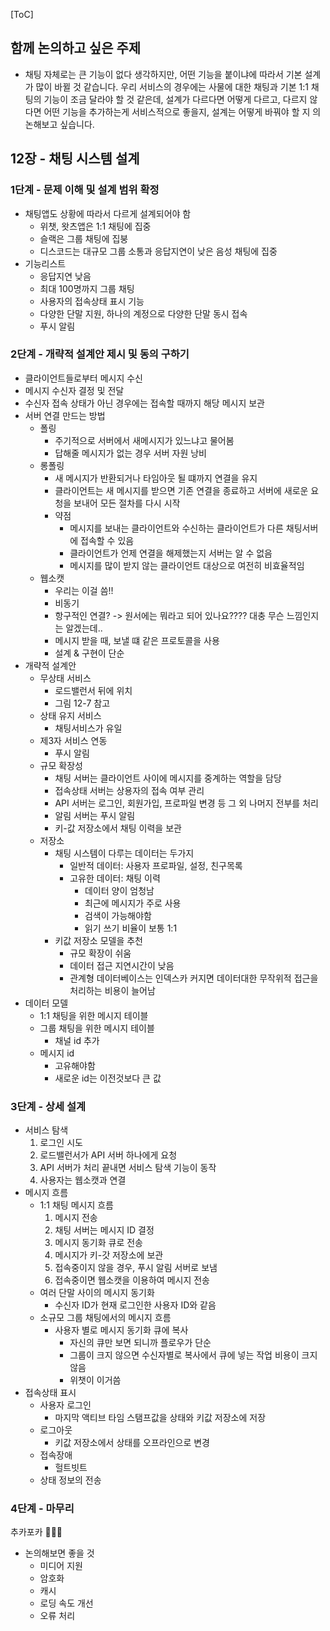 [ToC]

## 함께 논의하고 싶은 주제
- 채팅 자체로는 큰 기능이 없다 생각하지만, 어떤 기능을 붙이냐에 따라서 기본 설계가 많이 바뀔 것 같습니다. 우리 서비스의 경우에는 사물에 대한 채팅과 기본 1:1 채팅의 기능이 조금 달라야 할 것 같은데, 설계가 다르다면 어떻게 다르고, 다르지 않다면 어떤 기능을 추가하는게 서비스적으로 좋을지, 설계는 어떻게 바꿔야 할 지 의논해보고 싶습니다.

## 12장 - 채팅 시스템 설계

### 1단계 - 문제 이해 및 설계 범위 확정
- 채팅앱도 상황에 따라서 다르게 설계되어야 함
  - 위챗, 왓츠앱은 1:1 채팅에 집중
  - 슬랙은 그룹 채팅에 집붕
  - 디스코드는 대규모 그룹 소통과 응답지연이 낮은 음성 채팅에 집중
- 기능리스트
  - 응답지연 낮음
  - 최대 100명까지 그룹 채팅
  - 사용자의 접속상태 표시 기능
  - 다양한 단말 지원, 하나의 계정으로 다양한 단말 동시 접속
  - 푸시 알림

### 2단계 - 개략적 설계안 제시 및 동의 구하기
- 클라이언트들로부터 메시지 수신
- 메시지 수신자 결정 및 전달
- 수신자 접속 상태가 아닌 경우에는 접속할 때까지 해당 메시지 보관
- 서버 연결 만드는 방법
  - 폴링
    - 주기적으로 서버에서 새메시지가 있느냐고 물어봄
    - 답해줄 메시지가 없는 경우 서버 자원 낭비
  - 롱폴링
    - 새 메시지가 반환되거나 타임아웃 될 떄까지 연결을 유지
    - 클라이언트는 새 메시지를 받으면 기존 연결을 종료하고 서버에 새로운 요청을 보내어 모든 절차를 다시 시작
    - 약점
      - 메시지를 보내는 클라이언트와 수신하는 클라이언트가 다른 채팅서버에 접속할 수 있음
      - 클라이언트가 언제 연결을 해제했는지 서버는 알 수 없음
      - 메시지를 많이 받지 않는 클라이언트 대상으로 여전히 비효율적임
  - 웹소캣
    - 우리는 이걸 씀!! 
    - 비동기
    - 항구적인 연결? -> 원서에는 뭐라고 되어 있나요???? 대충 무슨 느낌인지는 알겠는데..
    - 메시지 받을 때, 보낼 떄 같은 프로토콜을 사용
    - 설계 & 구현이 단순
- 개략적 설계안
  - 무상태 서비스
    - 로드밸런서 뒤에 위치
    - 그림 12-7 참고
  - 상태 유지 서비스
    - 채팅서비스가 유일
  - 제3자 서비스 연동
    - 푸시 알림
  - 규모 확장성
    - 채팅 서버는 클라이언트 사이에 메시지를 중계하는 역할을 담당
    - 접속상태 서버는 상용자의 접속 여부 관리
    - API 서버는 로그인, 회원가입, 프로파일 변경 등 그 외 나머지 전부를 처리
    - 알림 서버는 푸시 알림
    - 키-값 저장소에서 채팅 이력을 보관
  - 저장소
    - 채팅 시스템이 다루는 데이터는 두가지
      - 일반적 데이터: 사용자 프로파일, 설정, 친구목록
      - 고유한 데이터: 채팅 이력
        - 데이터 양이 엄청남
        - 최근에 메시지가 주로 사용
        - 검색이 가능해야함
        - 읽기 쓰기 비율이 보통 1:1
    - 키값 저장소 모델을 추천
      - 규모 확장이 쉬움
      - 데이터 접근 지연시간이 낮음
      - 관계형 데이터베이스는 인덱스카 커지면 데이터대한 무작위적 접근을 처리하는 비용이 늘어남
- 데이터 모델
  - 1:1 채팅을 위한 메시지 테이블
  - 그룹 채팅을 위한 메시지 테이블
    - 채널 id 추가
  - 메시지 id 
    - 고유해야함
    - 새로운 id는 이전것보다 큰 값

### 3단계 - 상세 설계
- 서비스 탐색
  1. 로그인 시도
  2. 로드밸런서가 API 서버 하나에게 요청
  3. API 서버가 처리 끝내면 서비스 탐색 기능이 동작
  4. 사용자는 웹소캣과 연결
- 메시지 흐름
  - 1:1 채팅 메시지 흐름
    1. 메시지 전송
    2. 채팅 서버는 메시지 ID 결정
    3. 메시지 동기화 큐로 전송
    4. 메시지가 키-갓 저장소에 보관
    5. 접속중이지 않을 경우, 푸시 알림 서버로 보냄
    6. 접속중이면 웹소캣을 이용하여 메시지 전송
  - 여러 단말 사이의 메시지 동기화
    - 수신자 ID가 현재 로그인한 사용자 ID와 같음
  - 소규모 그룹 채팅에서의 메시지 흐름
    - 사용자 별로 메시지 동기화 큐에 복사
      - 자신의 큐만 보면 되니까 플로우가 단순
      - 그룹이 크지 않으면 수신자별로 복사에서 큐에 넣는 작업 비용이 크지 않음
      - 위챗이 이거씀
- 접속상태 표시
  - 사용자 로그인
    - 마지막 액티브 타임 스탬프값을 상태와 키값 저장소에 저장
  - 로그아웃
    - 키값 저장소에서 상태를 오프라인으로 변경
  - 접속장애
    - 헐트빗트
  - 상태 정보의 전송
### 4단계 - 마무리
추카포카 :tada::tada::tada:
- 논의해보면 좋을 것 
  - 미디어 지원
  - 암호화
  - 캐시
  - 로딩 속도 개선
  - 오류 처리